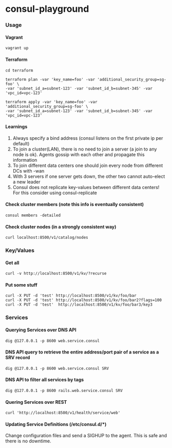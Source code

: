 # consul-playground

### Usage
#### Vagrant

	vagrant up

#### Terraform
	cd terraform

	terraform plan -var 'key_name=foo' -var 'additional_security_group=sg-foo' \
	-var 'subnet_id_a=subnet-123' -var 'subnet_id_b=subnet-345' -var 'vpc_id=vpc-123'

	terraform apply -var 'key_name=foo' -var 'additional_security_group=sg-foo' \
	-var 'subnet_id_a=subnet-123' -var 'subnet_id_b=subnet-345' -var 'vpc_id=vpc-123'

#### Learnings

1. Always specify a bind address (consul listens on the first private ip per default)
2. To join a cluster(LAN), there is no need to join a server (a join to any node is ok). Agents gossip with each other and propagate this information
3. To join different data centers one should join every node from different DCs with -wan
4. With 3 servers if one server gets down, the other two cannot auto-elect a new leader
5. Consul does not replicate key-values between different data centers! For this consider using consul-replicate

#### Check cluster members (note this info is eventually consistent)
	consul members -detailed

#### Check cluster nodes (in a strongly consistent way)
	curl localhost:8500/v1/catalog/nodes

### Key/Values

#### Get all

	curl -v http://localhost:8500/v1/kv/?recurse

#### Put some stuff

	curl -X PUT -d 'test' http://localhost:8500/v1/kv/foo/bar
    curl -X PUT -d 'test' http://localhost:8500/v1/kv/foo/bar2?flags=100
	curl -X PUT -d 'test'  http://localhost:8500/v1/kv/foo/bar3/key3   

### Services

#### Querying Services over DNS API
	dig @127.0.0.1 -p 8600 web.service.consul

#### DNS API query to retrieve the entire address/port pair of a service as a SRV record
	dig @127.0.0.1 -p 8600 web.service.consul SRV

#### DNS API to filter all services by tags
	dig @127.0.0.1 -p 8600 rails.web.service.consul SRV

#### Quering Services over REST
	curl 'http://localhost:8500/v1/health/service/web'

#### Updating Service Definitions (/etc/consul.d/*)
Change configuration files and send a SIGHUP to the agent. This is safe and there is no downtime. 
	
